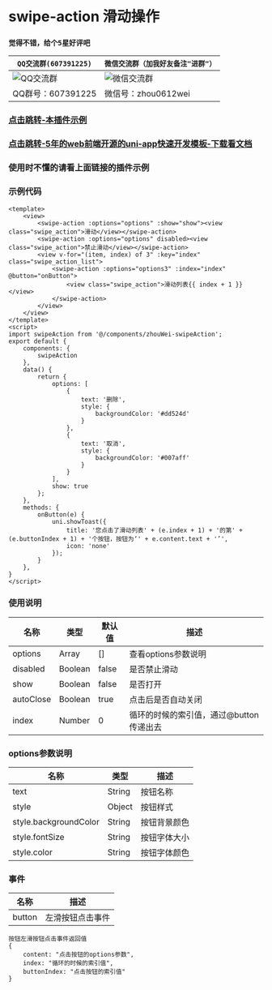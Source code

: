 # swipe-action 滑动操作
### `觉得不错，给个5星好评吧`

| `QQ交流群(607391225)`         | `微信交流群（加我好友备注"进群"）`                  |
| ----------------------------|--------------------------- |
|![QQ交流群](http://qn.kemean.cn//upload/202004/14/15868301778472k7oubi6.png)|![微信交流群](https://qn.kemean.cn/upload/202010/13/weiXin_group_code.jpg)|
| QQ群号：607391225 |微信号：zhou0612wei|

### [点击跳转-本插件示例](https://ext.dcloud.net.cn/plugin?id=2009)
### [点击跳转-5年的web前端开源的uni-app快速开发模板-下载看文档](https://ext.dcloud.net.cn/plugin?id=2009)

### 使用时不懂的请看上面链接的插件示例

### 示例代码
```
<template>
	<view>
		<swipe-action :options="options" :show="show"><view class="swipe_action">滑动</view></swipe-action>
		<swipe-action :options="options" disabled><view class="swipe_action">禁止滑动</view></swipe-action>
		<view v-for="(item, index) of 3" :key="index" class="swipe_action_list">
			<swipe-action :options="options3" :index="index" @button="onButton">
				<view class="swipe_action">滑动列表{{ index + 1 }}</view>
			</swipe-action>
		</view>
	</view>
</template>
<script>
import swipeAction from '@/components/zhouWei-swipeAction';
export default {
	components: {
		swipeAction
	},
	data() {
		return {
			options: [
				{
					text: '删除',
					style: {
						backgroundColor: '#dd524d'
					}
				},
				{
					text: '取消',
					style: {
						backgroundColor: '#007aff'
					}
				}
			],
			show: true
		};
	},
	methods: {
		onButton(e) {
			uni.showToast({
				title: '您点击了滑动列表' + (e.index + 1) + '的第' + (e.buttonIndex + 1) + '个按钮，按钮为‘' + e.content.text + '’',
				icon: 'none'
			});
		}
	},
}
</script>
```


### 使用说明
| 名称      | 类型            | 默认值         | 描述              |
| ----------|--------------- | ------------- | -------------------|
| options   | Array          | []            | 查看options参数说明 |
| disabled  | Boolean        | false         | 是否禁止滑动        |
| show      | Boolean        | false         | 是否打开            |
| autoClose | Boolean        | true          | 点击后是否自动关闭   |
| index     | Number         | 0             | 循环的时候的索引值，通过@button传递出去   |

### options参数说明
| 名称                    | 类型            | 描述              |
| ------------------------|--------------- | -------------------|
| text                    | String         | 按钮名称           |
| style                   | Object         | 按钮样式           |
| style.backgroundColor   | String         | 按钮背景颜色        |
| style.fontSize          | String         | 按钮字体大小        |
| style.color             | String         | 按钮字体颜色   |

### 事件
| 名称             | 描述                      |
| -----------------| --------------------------|
| button           | 左滑按钮点击事件           |

```
按钮左滑按钮点击事件返回值
{
	content: "点击按钮的options参数",
	index: "循环的时候的索引值",
	buttonIndex: "点击按钮的索引值"
}
```